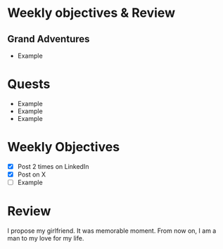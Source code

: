# Weekly objectives & Review

## Grand Adventures

- Example

# Quests

- Example
- Example
- Example

# Weekly Objectives

- [x] Post 2 times on LinkedIn
- [x] Post on X
- [ ] Example

# Review
I propose my girlfriend. It was memorable moment. From now on, I am a man to my love for my life.


